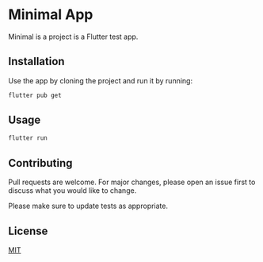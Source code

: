 # Minimal App

Minimal is a project is a Flutter test app.

## Installation

Use the app by cloning the project and run it by running:

```bash
flutter pub get
```

## Usage

```bash
flutter run
```

## Contributing
Pull requests are welcome. For major changes, please open an issue first to discuss what you would like to change.

Please make sure to update tests as appropriate.

## License
[MIT](https://choosealicense.com/licenses/mit/)